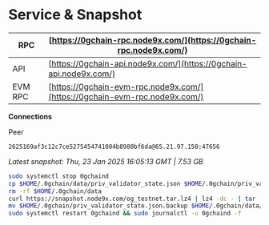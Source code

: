 # Service & Snapshot

| RPC     | [https://0gchain-rpc.node9x.com/](https://0gchain-rpc.node9x.com/)         |
| ------- | -------------------------------------------------------------------------- |
| API     | [https://0gchain-api.node9x.com/](https://0gchain-api.node9x.com/)         |
| EVM RPC | [https://0gchain-evm-rpc.node9x.com/](https://0gchain-evm-rpc.node9x.com/) |

**Connections**

Peer

```
2625169af3c12c7ce5275454741004b8980bf6da@65.21.97.150:47656
```

*Latest snapshot: Thu, 23 Jan 2025 16:05:13 GMT | 7.53 GB*

```bash
sudo systemctl stop 0gchaind
cp $HOME/.0gchain/data/priv_validator_state.json $HOME/.0gchain/priv_validator_state.json.backup
rm -rf $HOME/.0gchain/data 
curl https://snapshot.node9x.com/og_testnet.tar.lz4 | lz4 -dc - | tar -xf - -C $HOME/.0gchain
mv $HOME/.0gchain/priv_validator_state.json.backup $HOME/.0gchain/data/priv_validator_state.json
sudo systemctl restart 0gchaind && sudo journalctl -u 0gchaind -f
```
